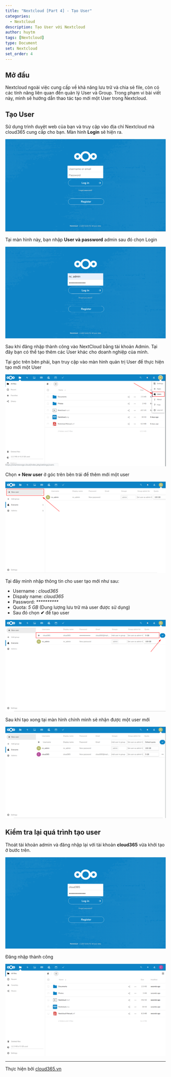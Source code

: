 ```yaml
---
title: "Nextcloud [Part 4] - Tạo User"
categories:
  - Nextcloud
description: Tạo User với Nextcloud
author: huytm
tags: [Nextcloud]
type: Document
set: Nextcloud
set_order: 4
---
```


## Mở đầu

Nextcloud ngoài việc cung cấp về khả năng lưu trữ và chia sẻ file, còn có các tính năng liên quan đến quản lý User và Group. Trong phạm vi bài viết này, mình sẽ hướng dẫn thao tác tạo mới một User trong Nextcloud.

## Tạo User

Sử dụng trình duyệt web của bạn và truy cập vào địa chỉ Nextcloud mà cloud365 cung cấp cho bạn. Màn hình **Login** sẽ hiện ra.

<p align="center">
<img src="/images/img-nextcloud/part1/nextcloud1-1.png">
</p>

Tại màn hình này, bạn nhập **User và password** admin sau đó chọn Login

<p align="center">
<img src="/images/img-nextcloud/part1/nextcloud1-2.png">
</p>

Sau khi đăng nhập thành công vào NextCloud bằng tài khoản Admin. Tại đây bạn có thể tạo thêm các User khác cho doanh nghiệp của mình.

Tại góc trên bên phải, bạn truy cập vào màn hình quản trị User để thực hiện tạo mới một User

<p align="center">
<img src="/images/img-nextcloud/part1/nextcloud1-4.png">
</p>

Chọn **+ New user** ở góc trên bên trái để  thêm mới một user 

<p align="center">
<img src="/images/img-nextcloud/part1/nextcloud1-5.png">
</p>

Tại đây mình nhập thông tin cho user tạo mới như sau:

- Username : *cloud365*
- Dispaly name: *cloud365*
- Password: *\*\*\*\*\*\*\*\*\*\**
- Quota: *5 GB* (Dung lượng lưu trữ mà user được sử dụng)
- Sau đó chọn **✔** để tạo user

<p align="center">
<img src="/images/img-nextcloud/part1/nextcloud1-6.png">
</p>

Sau khi tạo xong tại màn hình chính mình sẽ nhận được một user mới

<p align="center">
<img src="/images/img-nextcloud/part1/nextcloud1-7.png">
</p>

## Kiểm tra lại quá trình tạo user

Thoát tài khoản admin và đăng nhập lại với tài khoản **cloud365** vừa khởi tạo ở bước trên.

<p align="center">
<img src="/images/img-nextcloud/part1/nextcloud1-8.png">
</p>

Đăng nhập thành công 

<p align="center">
<img src="/images/img-nextcloud/part1/nextcloud1-9.png">
</p>

---

Thực hiện bởi <a href="https://cloud365.vn/" target="_blank">cloud365.vn</a>
